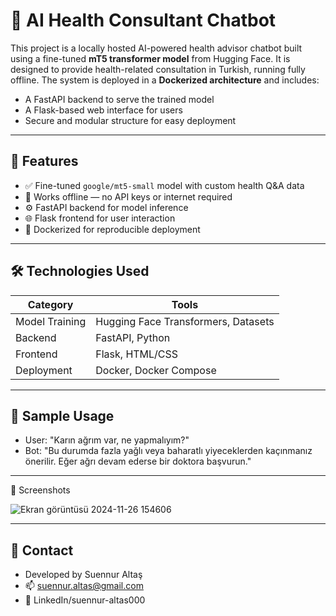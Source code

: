 # 🧠 AI Health Consultant Chatbot

This project is a locally hosted AI-powered health advisor chatbot built using a fine-tuned **mT5 transformer model** from Hugging Face. It is designed to provide health-related consultation in Turkish, running fully offline. The system is deployed in a **Dockerized architecture** and includes:

- A FastAPI backend to serve the trained model
- A Flask-based web interface for users
- Secure and modular structure for easy deployment

---

## 🚀 Features

- ✅ Fine-tuned `google/mt5-small` model with custom health Q&A data
- 🧠 Works offline — no API keys or internet required
- ⚙️ FastAPI backend for model inference
- 🌐 Flask frontend for user interaction
- 🐳 Dockerized for reproducible deployment

---

## 🛠️ Technologies Used

| Category        | Tools                             |
|----------------|------------------------------------|
| Model Training  | Hugging Face Transformers, Datasets |
| Backend         | FastAPI, Python                    |
| Frontend        | Flask, HTML/CSS                    |
| Deployment      | Docker, Docker Compose             |

---

## 🧪 Sample Usage
- User: "Karın ağrım var, ne yapmalıyım?"
- Bot: "Bu durumda fazla yağlı veya baharatlı yiyeceklerden kaçınmanız önerilir. Eğer ağrı devam ederse bir doktora başvurun."

---

📸 Screenshots

![Ekran görüntüsü 2024-11-26 154606](https://github.com/user-attachments/assets/f0bdbbfc-f521-4117-a101-e983b31ce332)


---

## 🤝 Contact
- Developed by Suennur Altaş
- 📫 suennur.altas@gmail.com
- 🔗 LinkedIn/suennur-altas000
